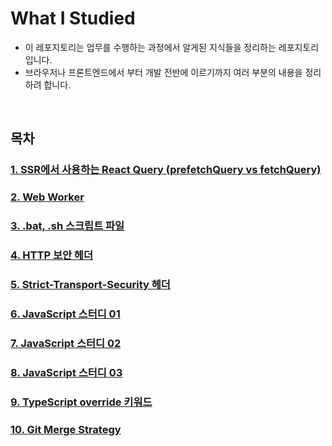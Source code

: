 # What I Studied

- 이 레포지토리는 업무를 수행하는 과정에서 알게된 지식들을 정리하는 레포지토리입니다.
- 브라우저나 프론트엔드에서 부터 개발 전반에 이르기까지 여러 부분의 내용을 정리하려 합니다.

<br />

## 목차

### [1. SSR에서 사용하는 React Query (prefetchQuery vs fetchQuery)](https://github.com/muilyang12/what_i_studied/blob/main/01-react-query-ssr.md)

### [2. Web Worker](https://github.com/muilyang12/what_i_studied/blob/main/02-web-worker.md)

### [3. .bat, .sh 스크립트 파일](https://github.com/muilyang12/what_i_studied/blob/main/03-script-file.md)

### [4. HTTP 보안 헤더](https://github.com/muilyang12/what_i_studied/blob/main/04-http-security-header.md)

### [5. Strict-Transport-Security 헤더](https://github.com/muilyang12/what_i_studied/blob/main/05-strict-transport-security-header.md)

### [6. JavaScript 스터디 01](https://github.com/muilyang12/what_i_studied/blob/main/06-javascript-study-01.md)

### [7. JavaScript 스터디 02](https://github.com/muilyang12/what_i_studied/blob/main/07-javascript-study-02.md)

### [8. JavaScript 스터디 03](https://github.com/muilyang12/what_i_studied/blob/main/08-javascript-study-03.md)

### [9. TypeScript override 키워드](https://github.com/muilyang12/what_i_studied/blob/main/09-typescrpt-override.md)

### [10. Git Merge Strategy](https://github.com/muilyang12/what_i_studied/blob/main/10-git-merge-strategy.md)
